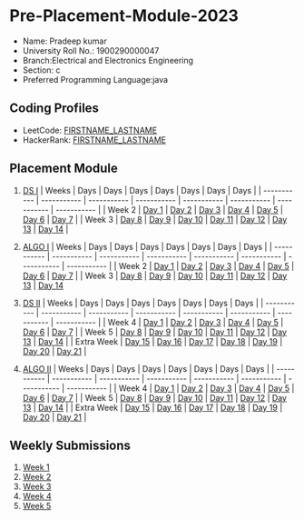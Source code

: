# Pre-Placement-Module-2023

- Name: Pradeep kumar
- University Roll No.: 1900290000047
- Branch:Electrical and Electronics Engineering
- Section: c
- Preferred Programming Language:java
## Coding Profiles
- LeetCode: [FIRSTNAME_LASTNAME](https://leetcode.com/user7002wm/)
- HackerRank: [FIRSTNAME_LASTNAME](https://www.hackerrank.com/pradeep_1923ce11)

## Placement Module
1. [DS I](https://github.com/pkchauhan00222/Pre-Placement-Module-2023/tree/main/DS%20I)
    | Weeks | Days | Days | Days | Days | Days | Days | Days |
    | ----------- | ----------- | ----------- | ----------- | ----------- | ----------- | ----------- | ----------- | 
    | Week 2 | [Day 1](https://github.com/pkchauhan00222/Pre-Placement-Module-2023/tree/main/DS%20I/Day%201) | [Day 2](https://github.com/pkchauhan00222/Pre-Placement-Module-2023/tree/main/DS%20I/Day%202) | [Day 3](https://github.com/pkchauhan00222/Pre-Placement-Module-2023/tree/main/DS%20I/Day%203) | [Day 4](https://github.com/pkchauhan00222/Pre-Placement-Module-2023/tree/main/DS%20I/Day%204) | [Day 5](https://github.com/pkchauhan00222/Pre-Placement-Module-2023/tree/main/DS%20I/Day%205) | [Day 6](https://github.com/pkchauhan00222/Pre-Placement-Module-2023/tree/main/DS%20I/Day%206) | [Day 7](https://github.com/pkchauhan00222/Pre-Placement-Module-2023/tree/main/DS%20I/Day%207) |
    | Week 3 | [Day 8](https://github.com/pkchauhan00222/Pre-Placement-Module-2023/tree/main/DS%20I/Day%208) | [Day 9](https://github.com/pkchauhan00222/Pre-Placement-Module-2023/tree/main/DS%20I/Day%209) | [Day 10](https://github.com/pkchauhan00222/Pre-Placement-Module-2023/tree/main/DS%20I/Day%2010) | [Day 11](https://github.com/pkchauhan00222/Pre-Placement-Module-2023/tree/main/DS%20I/Day%2011) | [Day 12](https://github.com/pkchauhan00222/Pre-Placement-Module-2023/tree/main/DS%20I/Day%2012) | [Day 13](https://github.com/pkchauhan00222/Pre-Placement-Module-2023/tree/main/DS%20I/Day%2013) | [Day 14](https://github.com/pkchauhan00222/Pre-Placement-Module-2023/tree/main/DS%20I/Day%2014) |
    
2. [ALGO I](https://github.com/pkchauhan00222/Pre-Placement-Module-2023/tree/main/ALGO%20I)
    | Weeks | Days | Days | Days | Days | Days | Days | Days |
    | ----------- | ----------- | ----------- | ----------- | ----------- | ----------- | ----------- | ----------- |
    | Week 2 | [Day 1](https://github.com/pkchauhan00222/Pre-Placement-Module-2023/tree/main/ALGO%20I/Day%201) | [Day 2](https://github.com/pkchauhan00222/Pre-Placement-Module-2023/tree/main/ALGO%20I/Day%202) | [Day 3](https://github.com/pkchauhan00222/Pre-Placement-Module-2023/tree/main/ALGO%20I/Day%203) | [Day 4](https://github.com/pkchauhan00222/Pre-Placement-Module-2023/tree/main/ALGO%20I/Day%204) | [Day 5](https://github.com/pkchauhan00222/Pre-Placement-Module-2023/tree/main/ALGO%20I/Day%205) | [Day 6](https://github.com/pkchauhan00222/Pre-Placement-Module-2023/tree/main/ALGO%20I/Day%206) | [Day 7](https://github.com/pkchauhan00222/Pre-Placement-Module-2023/tree/main/ALGO%20I/Day%207) |
    | Week 3 | [Day 8](https://github.com/pkchauhan00222/Pre-Placement-Module-2023/tree/main/ALGO%20I/Day%208) | [Day 9](https://github.com/pkchauhan00222/Pre-Placement-Module-2023/tree/main/ALGO%20I/Day%209) | [Day 10](https://github.com/pkchauhan00222/Pre-Placement-Module-2023/tree/main/ALGO%20I/Day%2010) | [Day 11](https://github.com/pkchauhan00222/Pre-Placement-Module-2023/tree/main/ALGO%20I/Day%2011) | [Day 12](https://github.com/pkchauhan00222/Pre-Placement-Module-2023/tree/main/ALGO%20I/Day%2012) | [Day 13](https://github.com/pkchauhan00222/Pre-Placement-Module-2023/tree/main/ALGO%20I/Day%2013) | [Day 14](https://github.com/pkchauhan00222/Pre-Placement-Module-2023/tree/main/ALGO%20I/Day%2014)  
    
3. [DS II](https://github.com/pkchauhan00222/Pre-Placement-Module-2023/tree/main/DS%20II)
    | Weeks | Days | Days | Days | Days | Days | Days | Days |
    | ----------- | ----------- | ----------- | ----------- | ----------- | ----------- | ----------- | ----------- |
    | Week 4 | [Day 1](https://github.com/pkchauhan00222/Pre-Placement-Module-2023/tree/main/DS%20II/Day%201) | [Day 2](https://github.com/pkchauhan00222/Pre-Placement-Module-2023/tree/main/DS%20II/Day%202) | [Day 3](https://github.com/pkchauhan00222/Pre-Placement-Module-2023/tree/main/DS%20II/Day%203) | [Day 4](https://github.com/pkchauhan00222/Pre-Placement-Module-2023/tree/main/DS%20II/Day%204) | [Day 5](https://github.com/pkchauhan00222/Pre-Placement-Module-2023/tree/main/DS%20II/Day%205) | [Day 6](https://github.com/pkchauhan00222/Pre-Placement-Module-2023/tree/main/DS%20II/Day%206) | [Day 7](https://github.com/pkchauhan00222/Pre-Placement-Module-2023/tree/main/DS%20II/Day%207) | 
    | Week 5 | [Day 8](https://github.com/pkchauhan00222/Pre-Placement-Module-2023/tree/main/DS%20II/Day%208) | [Day 9](https://github.com/pkchauhan00222/Pre-Placement-Module-2023/tree/main/DS%20II/Day%209) | [Day 10](https://github.com/pkchauhan00222/Pre-Placement-Module-2023/tree/main/DS%20II/Day%2010) | [Day 11](https://github.com/pkchauhan00222/Pre-Placement-Module-2023/tree/main/DS%20II/Day%2011) | [Day 12](https://github.com/pkchauhan00222/Pre-Placement-Module-2023/tree/main/DS%20II/Day%2012) | [Day 13](https://github.com/pkchauhan00222/Pre-Placement-Module-2023/tree/main/DS%20II/Day%2013) | [Day 14](https://github.com/pkchauhan00222/Pre-Placement-Module-2023/tree/main/DS%20II/Day%2014) |
    | Extra Week | [Day 15](https://github.com/pkchauhan00222/Pre-Placement-Module-2023/tree/main/DS%20II/Day%2015) | [Day 16](https://github.com/pkchauhan00222/Pre-Placement-Module-2023/tree/main/DS%20II/Day%2016) | [Day 17](https://github.com/pkchauhan00222/Pre-Placement-Module-2023/tree/main/DS%20II/Day%2017) | [Day 18](https://github.com/pkchauhan00222/Pre-Placement-Module-2023/tree/main/DS%20II/Day%2018) | [Day 19](https://github.com/pkchauhan00222/Pre-Placement-Module-2023/tree/main/DS%20II/Day%2019) | [Day 20](https://github.com/pkchauhan00222/Pre-Placement-Module-2023/tree/main/DS%20II/Day%2020) | [Day 21](https://github.com/pkchauhan00222/Pre-Placement-Module-2023/tree/main/DS%20II/Day%2021) |
    
4. [ALGO II](https://github.com/pkchauhan00222/Pre-Placement-Module-2023/tree/main/ALGO%20II)
    | Weeks | Days | Days | Days | Days | Days | Days | Days |
    | ----------- | ----------- | ----------- | ----------- | ----------- | ----------- | ----------- | ----------- |
    | Week 4 | [Day 1](https://github.com/pkchauhan00222/Pre-Placement-Module-2023/tree/main/ALGO%20II/Day%201) | [Day 2](https://github.com/pkchauhan00222/Pre-Placement-Module-2023/tree/main/ALGO%20II/Day%202) | [Day 3](https://github.com/pkchauhan00222/Pre-Placement-Module-2023/tree/main/ALGO%20II/Day%203) | [Day 4](https://github.com/pkchauhan00222/Pre-Placement-Module-2023/tree/main/ALGO%20II/Day%204) | [Day 5](https://github.com/pkchauhan00222/Pre-Placement-Module-2023/tree/main/ALGO%20II/Day%205) | [Day 6](https://github.com/pkchauhan00222/Pre-Placement-Module-2023/tree/main/ALGO%20II/Day%206) | [Day 7](https://github.com/pkchauhan00222/Pre-Placement-Module-2023/tree/main/ALGO%20II/Day%207) |
    | Week 5 | [Day 8](https://github.com/pkchauhan00222/Pre-Placement-Module-2023/tree/main/ALGO%20II/Day%208) | [Day 9](https://github.com/pkchauhan00222/Pre-Placement-Module-2023/tree/main/ALGO%20II/Day%209) | [Day 10](https://github.com/pkchauhan00222/Pre-Placement-Module-2023/tree/main/ALGO%20II/Day%2010) | [Day 11](https://github.com/pkchauhan00222/Pre-Placement-Module-2023/tree/main/ALGO%20II/Day%2011) | [Day 12](https://github.com/pkchauhan00222/Pre-Placement-Module-2023/tree/main/ALGO%20II/Day%2012) | [Day 13](https://github.com/pkchauhan00222/Pre-Placement-Module-2023/tree/main/ALGO%20II/Day%2013) | [Day 14](https://github.com/pkchauhan00222/Pre-Placement-Module-2023/tree/main/ALGO%20II/Day%2014) |
    | Extra Week | [Day 15](https://github.com/pkchauhan00222/Pre-Placement-Module-2023/tree/main/ALGO%20II/Day%2015) | [Day 16](https://github.com/pkchauhan00222/Pre-Placement-Module-2023/tree/main/ALGO%20II/Day%2016) | [Day 17](https://github.com/pkchauhan00222/Pre-Placement-Module-2023/tree/main/ALGO%20II/Day%2017) | [Day 18](https://github.com/pkchauhan00222/Pre-Placement-Module-2023/tree/main/ALGO%20II/Day%2018) | [Day 19](https://github.com/pkchauhan00222/Pre-Placement-Module-2023/tree/main/ALGO%20II/Day%2019) | [Day 20](https://github.com/pkchauhan00222/Pre-Placement-Module-2023/tree/main/ALGO%20II/Day%2020) | [Day 21](https://github.com/pkchauhan00222/Pre-Placement-Module-2023/tree/main/ALGO%20II/Day%2021) |

## Weekly Submissions
1. [Week 1](https://github.com/pkchauhan00222/Pre-Placement-Module-2023/tree/main/Weekly%20Submissions/Week%201)
2. [Week 2](https://github.com/pkchauhan00222/Pre-Placement-Module-2023/tree/main/Weekly%20Submissions/Week%202)
3. [Week 3](https://github.com/pkchauhan00222/Pre-Placement-Module-2023/tree/main/Weekly%20Submissions/Week%203)
4. [Week 4](https://github.com/pkchauhan00222/Pre-Placement-Module-2023/tree/main/Weekly%20Submissions/Week%204)
5. [Week 5](https://github.com/pkchauhan00222/Pre-Placement-Module-2023/tree/main/Weekly%20Submissions/Week%205)
